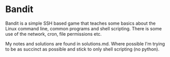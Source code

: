 Bandit
======

Bandit is a simple SSH based game that teaches some basics about the Linux
command line, common programs and shell scripting. There is some use of the
network, cron, file permissions etc.

My notes and solutions are found in solutions.md. Where possible I'm trying to
be as succinct as possible and stick to only shell scripting (no python).
